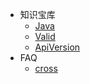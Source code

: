 - 知识宝库
  - [Java](/java/Java.md)  
  - [Valid](/java/Valid.md)
  - [ApiVersion](/java/ApiVersion.md)
- FAQ
  - [cross](/FAQ/Cross.md)
